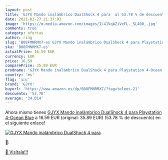 ```yaml
---
layout: post
title: 'GJYX Mando inalámbrico DualShock 4 para  al 53.78 % de descuento'
date: 2021-02-27 21:37:03
image: 'https://m.media-amazon.com/images/I/41VqAZiVeFL._SL400_.jpg'
comments: true
category: ofertas
author: ring
slug: 'B08FMNRMX7-es GJYX Mando inalámbrico DualShock 4 para Playstation...'
sku: 'B08FMNRMX7-es'
actualPrice: 16.59 EUR
currency: EUR
price: 16.59
comparePrice: 35.89 EUR
prodname: 'GJYX Mando inalámbrico DualShock 4 para Playstation 4-Ocean Blue'
country: 'es'
flag: '🇪🇸'
brand: 'GJYX'
buyurl: 'https://www.amazon.es/dp/B08FMNRMX7/?tag=tolees-21'
descuento: '53.78'
average: '34.014'
---
```


Ahora mismo tienes [GJYX Mando inalámbrico DualShock 4 para Playstation 4-Ocean Blue](https://www.amazon.es/dp/B08FMNRMX7/?tag=tolees-21) a 16.59 EUR (original: 35.89 EUR) (53.78 %  de descuento) en el siguiente enlace!

[![GJYX Mando inalámbrico DualShock 4 para ](https://m.media-amazon.com/images/I/41VqAZiVeFL._SL400_.jpg)](https://www.amazon.es/dp/B08FMNRMX7/?tag=tolees-21)

🔎:


[🛒 Visítala!!!](https://www.amazon.es/dp/B08FMNRMX7/?tag=tolees-21)
